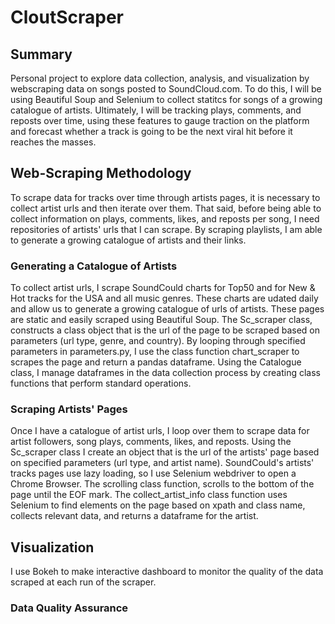 # CloutScraper

## Summary
Personal project to explore data collection, analysis, and visualization by webscraping data on songs posted to SoundCloud.com. To do this, I will be using Beautiful Soup and Selenium to collect statitcs for songs of a growing catalogue of artists. Ultimately, I will be tracking plays, comments, and reposts over time, using these features to gauge traction on the platform and forecast whether a track is going to be the next viral hit before it reaches the masses.

## Web-Scraping Methodology
To scrape data for tracks over time through artists pages, it is necessary to collect artist urls and then iterate over them. That said, before being able to collect information on plays, comments, likes, and reposts per song, I need repositories of artists' urls that I can scrape. By scraping playlists, I am able to generate a growing catalogue of artists and their links.

### Generating a Catalogue of Artists
To collect artist urls, I scrape SoundCould charts for Top50 and for New & Hot tracks for the USA and all music genres. These charts are udated daily and allow us to generate a growing catalogue of urls of artists. 
These pages are static and easily scraped using Beautiful Soup. The Sc_scraper class, constructs a class object that is the url of the page to be scraped based on parameters (url type, genre, and country). By looping through specified parameters in parameters.py, I use the class function chart_scraper to scrapes the page and return a pandas dataframe. Using the Catalogue class, I manage dataframes in the data collection process by creating class functions that perform standard operations.  

### Scraping Artists' Pages
Once I have a catalogue of artist urls, I loop over them to scrape data for artist followers, song plays, comments, likes, and reposts. 
Using the Sc_scraper class I create an object that is the url of the artists'  page based on specified parameters (url type, and artist name). SoundCould's artists' tracks pages use lazy loading, so I use Selenium webdriver to open a Chrome Browser. The scrolling class function, scrolls to the bottom of the page until the EOF mark. 
The collect_artist_info class function uses Selenium to find elements on the page based on xpath and class name, collects relevant data, and returns a dataframe for the artist. 

## Visualization
I use Bokeh to make interactive dashboard to monitor the quality of the data scraped at each run of the scraper.

### Data Quality Assurance

